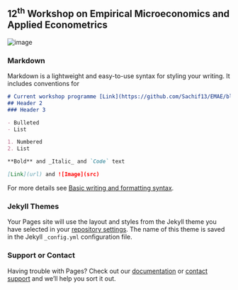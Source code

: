 
## 12<sup>th</sup> Workshop on Empirical Microeconomics and Applied Econometrics
![image](Sachif13/EMAE/MLU-logo.png)
### Markdown

Markdown is a lightweight and easy-to-use syntax for styling your writing. It includes conventions for

```markdown
# Current workshop programme [Link](https://github.com/Sachif13/EMAE/blob/main/Current%20workshop/Test%20PDF.pdf)
## Header 2
### Header 3

- Bulleted
- List

1. Numbered
2. List

**Bold** and _Italic_ and `Code` text

[Link](url) and ![Image](src)
```

For more details see [Basic writing and formatting syntax](https://docs.github.com/en/github/writing-on-github/getting-started-with-writing-and-formatting-on-github/basic-writing-and-formatting-syntax).

### Jekyll Themes

Your Pages site will use the layout and styles from the Jekyll theme you have selected in your [repository settings](https://github.com/Sachif13/Bamberg-Halle-Jena-Leipzig-Empirical-Micro-Workshop/settings/pages). The name of this theme is saved in the Jekyll `_config.yml` configuration file.

### Support or Contact

Having trouble with Pages? Check out our [documentation](https://docs.github.com/categories/github-pages-basics/) or [contact support](https://support.github.com/contact) and we’ll help you sort it out.
